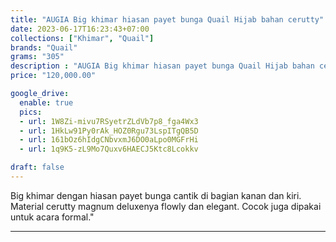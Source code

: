 ```yaml
---
title: "AUGIA Big khimar hiasan payet bunga Quail Hijab bahan cerutty"
date: 2023-06-17T16:23:43+07:00
collections: ["Khimar", "Quail"]
brands: "Quail"
grams: "305"
description : "AUGIA Big khimar hiasan payet bunga Quail Hijab bahan cerutty"
price: "120,000.00"

google_drive:
  enable: true
  pics:
  - url: 1W8Zi-mivu7RSyetrZLdVb7p8_fga4Wx3
  - url: 1HkLw91Py0rAk_HOZ0Rgu73LspITgQB5D
  - url: 161bOz6hIdgCNbvxmJ6DO0aLpo0MGFrHi
  - url: 1q9K5-zL9Mo7Quxv6HAECJ5Ktc8Lcokkv

draft: false
---
```


Big khimar dengan hiasan payet bunga cantik di bagian kanan dan kiri. Material cerutty magnum deluxenya flowly dan elegant. Cocok juga dipakai untuk acara formal."

---------    
 
